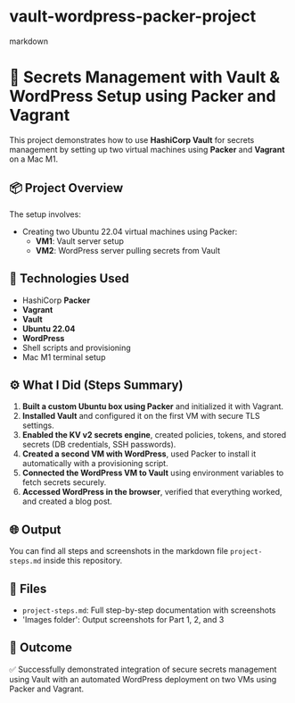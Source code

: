 # vault-wordpress-packer-project



markdown
# 🔐 Secrets Management with Vault & WordPress Setup using Packer and Vagrant

This project demonstrates how to use **HashiCorp Vault** for secrets management by setting up two virtual machines using **Packer** and **Vagrant** on a Mac M1.



## 📦 Project Overview

The setup involves:

- Creating two Ubuntu 22.04 virtual machines using Packer:
  - **VM1**: Vault server setup
  - **VM2**: WordPress server pulling secrets from Vault



## 🧱 Technologies Used

- HashiCorp **Packer**
- **Vagrant**
- **Vault**
- **Ubuntu 22.04**
- **WordPress**
- Shell scripts and provisioning
- Mac M1 terminal setup



## ⚙️ What I Did (Steps Summary)

1. **Built a custom Ubuntu box using Packer** and initialized it with Vagrant.
2. **Installed Vault** and configured it on the first VM with secure TLS settings.
3. **Enabled the KV v2 secrets engine**, created policies, tokens, and stored secrets (DB credentials, SSH passwords).
4. **Created a second VM with WordPress**, used Packer to install it automatically with a provisioning script.
5. **Connected the WordPress VM to Vault** using environment variables to fetch secrets securely.
6. **Accessed WordPress in the browser**, verified that everything worked, and created a blog post.



## 🌐 Output

You can find all steps and screenshots in the markdown file `project-steps.md` inside this repository.



## 📁 Files

- `project-steps.md`: Full step-by-step documentation with screenshots
- 'Images folder': Output screenshots for Part 1, 2, and 3



## 🚀 Outcome

✅ Successfully demonstrated integration of secure secrets management using Vault with an automated WordPress deployment on two VMs using Packer and Vagrant.

